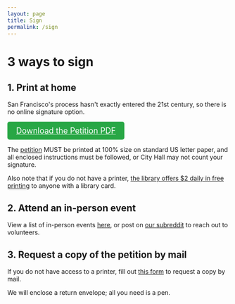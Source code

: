 ```yaml
---
layout: page
title: Sign
permalink: /sign
---
```


# 3 ways to sign

## 1. Print at home

San Francisco's process hasn't exactly entered the 21st century, so there is no online signature option.

<a href="/SelfServicePetition.pdf" style="display: inline-block; padding: 10px 20px; font-size: 18px; color: #fff; background-color: #28a745; border: none; border-radius: 5px; text-align: center;">Download the Petition PDF</a>

The [petition](/SelfServicePetition.pdf) MUST be printed at 100% size on standard US letter paper, and all enclosed instructions must be followed, or City Hall may not count your signature.

Also note that if you do not have a printer, [the library offers $2 daily in free printing](https://sfpl.libanswers.com/faq/341987) to anyone with a library card.

## 2. Attend an in-person event

View a list of in-person events [here](/volunteer), or post on [our subreddit](https://www.reddit.com/r/SFClearPrices/)
to reach out to volunteers.

## 3. Request a copy of the petition by mail

If you do not have access to a printer, fill out [this form](https://docs.google.com/forms/d/e/1FAIpQLSciaBs7ypYjnsN0P8pUJnhOeyKut8n2xYQT1sNu4omBMAUvZQ/viewform?usp=header) to request a copy by mail.

We will enclose a return envelope; all you need is a pen.
